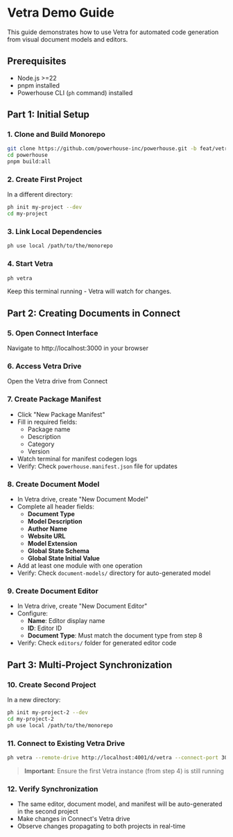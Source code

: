 # Vetra Demo Guide

This guide demonstrates how to use Vetra for automated code generation from visual document models and editors.

## Prerequisites

- Node.js >=22
- pnpm installed
- Powerhouse CLI (`ph` command) installed

## Part 1: Initial Setup

### 1. Clone and Build Monorepo

```bash
git clone https://github.com/powerhouse-inc/powerhouse.git -b feat/vetra-package-documents
cd powerhouse
pnpm build:all
```

### 2. Create First Project

In a different directory:

```bash
ph init my-project --dev
cd my-project
```

### 3. Link Local Dependencies

```bash
ph use local /path/to/the/monorepo
```

### 4. Start Vetra

```bash
ph vetra
```

Keep this terminal running - Vetra will watch for changes.

## Part 2: Creating Documents in Connect

### 5. Open Connect Interface

Navigate to http://localhost:3000 in your browser

### 6. Access Vetra Drive

Open the Vetra drive from Connect

### 7. Create Package Manifest

- Click "New Package Manifest"
- Fill in required fields:
  - Package name
  - Description
  - Category
  - Version
- Watch terminal for manifest codegen logs
- Verify: Check `powerhouse.manifest.json` file for updates

### 8. Create Document Model

- In Vetra drive, create "New Document Model"
- Complete all header fields:
  - **Document Type**
  - **Model Description**
  - **Author Name**
  - **Website URL**
  - **Model Extension**
  - **Global State Schema**
  - **Global State Initial Value**
- Add at least one module with one operation
- Verify: Check `document-models/` directory for auto-generated model

### 9. Create Document Editor

- In Vetra drive, create "New Document Editor"
- Configure:
  - **Name**: Editor display name
  - **ID**: Editor ID
  - **Document Type**: Must match the document type from step 8
- Verify: Check `editors/` folder for generated editor code

## Part 3: Multi-Project Synchronization

### 10. Create Second Project

In a new directory:

```bash
ph init my-project-2 --dev
cd my-project-2
ph use local /path/to/the/monorepo
```

### 11. Connect to Existing Vetra Drive

```bash
ph vetra --remote-drive http://localhost:4001/d/vetra --connect-port 3003 --reactor-port 4005
```

> **Important**: Ensure the first Vetra instance (from step 4) is still running

### 12. Verify Synchronization

- The same editor, document model, and manifest will be auto-generated in the second project
- Make changes in Connect's Vetra drive
- Observe changes propagating to both projects in real-time
